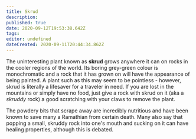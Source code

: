 ```yaml
---
title: Skrud
description: 
published: true
date: 2020-09-12T19:53:38.642Z
tags: 
editor: undefined
dateCreated: 2020-09-11T20:44:34.862Z
---
```


The uninteresting plant known as **skrud** grows anywhere it can on rocks in the cooler regions of the world. Its boring grey-green colour is monochromatic and a rock that it has grown on will have the appearance of being painted. A plant such as this may seem to be pointless - however, skrud is literally a lifesaver for a traveler in need. If you are lost in the mountains or simply have no food, just give a rock with skrud on it (aka a *skruddy* rock) a good scratching with your claws to remove the plant.

The powdery bits that scrape away are incredibly nutritious and have been known to save many a Ramathian from certain death. Many also say that popping a small, skruddy rock into one's mouth and sucking on it can have healing properties, although this is debated.